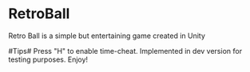 # RetroBall
Retro Ball is a simple but entertaining game created in Unity

#Tips#
Press "H" to enable time-cheat. Implemented in dev version for testing purposes.
Enjoy!
